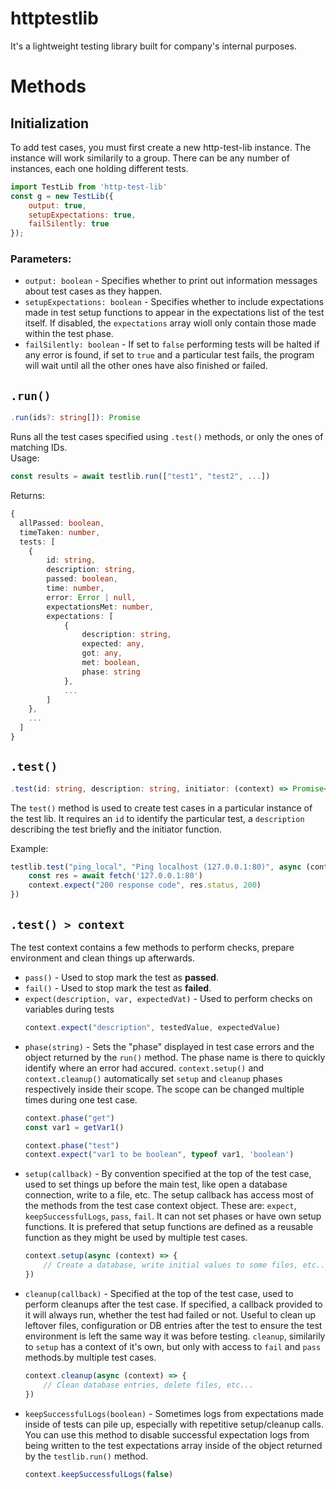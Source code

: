 # httptestlib
It's a lightweight testing library built for company's internal purposes.

# Methods

## Initialization
To add test cases, you must first create a new http-test-lib instance.
The instance will work similarily to a group. There can be any number of instances, each one holding different tests.
```js
import TestLib from 'http-test-lib'
const g = new TestLib({
    output: true,
    setupExpectations: true,
    failSilently: true
});
```
### Parameters:
- `output: boolean` - Specifies whether to print out information messages about test cases as they happen.
- `setupExpectations: boolean` - Specifies whether to include expectations made in test setup functions to appear in the expectations list of the test itself. If disabled, the `expectations` array wioll only contain those made within the test phase.
- `failSilently: boolean` - If set to `false` performing tests will be halted if any error is found, if set to `true` and a particular test fails, the program will wait until all the other ones have also finished or failed.

## `.run()`
```typescript
.run(ids?: string[]): Promise
```
Runs all the test cases specified using `.test()` methods, or only the ones of matching IDs.  
Usage:
```js
const results = await testlib.run(["test1", "test2", ...])
```
Returns:
```typescript
{
  allPassed: boolean,
  timeTaken: number,
  tests: [
    {
        id: string,
        description: string,
        passed: boolean,
        time: number,
        error: Error | null,
        expectationsMet: number,
        expectations: [
            {
                description: string,
                expected: any,
                got: any,
                met: boolean,
                phase: string
            },
            ...
        ]
    },
    ...
  ]
}
```

## `.test()`
```typescript
.test(id: string, description: string, initiator: (context) => Promise<any>): void
```
The `test()` method is used to create test cases in a particular instance of the test lib. It requires an `id` to identify the particular test, a `description` describing the test briefly and the initiator function.

Example:
```typescript
testlib.test("ping_local", "Ping localhost (127.0.0.1:80)", async (context) => {
    const res = await fetch('127.0.0.1:80')
    context.expect("200 response code", res.status, 200)
})
```
## `.test() > context`
The test context contains a few methods to perform checks, prepare environment and clean things up afterwards.
- `pass()` - Used to stop mark the test as **passed**.
- `fail()` - Used to stop mark the test as **failed**.
- `expect(description, var, expectedVat)` - Used to perform checks on variables during tests
   ```typescript
   context.expect("description", testedValue, expectedValue)
   ```
- `phase(string)` - Sets the "phase" displayed in test case errors and the object returned by the `run()` method. The phase name is there to quickly identify where an error had accured. `context.setup()` and `context.cleanup()` automatically set `setup` and `cleanup` phases respectively inside their scope. The scope can be changed multiple times during one test case.
   ```typescript
   context.phase("get")
   const var1 = getVar1()

   context.phase("test")
   context.expect("var1 to be boolean", typeof var1, 'boolean')
   ```
- `setup(callback)` - By convention specified at the top of the test case, used to set things up before the main test, like open a database connection, write to a file, etc. The setup callback has access most of the methods from the test case context object. These are: `expect`, `keepSuccessfulLogs`, `pass`, `fail`.
It can not set phases or have own setup functions.
It is prefered that setup functions are defined as a reusable function as they might be used by multiple test cases.
   ```typescript
   context.setup(async (context) => {
       // Create a database, write initial values to some files, etc...
   })
   ```
- `cleanup(callback)` - Specified at the top of the test case, used to perform cleanups after the test case. If specified, a callback provided to it will always run, whether the test had failed or not. Useful to clean up leftover files, configuration or DB entries after the test to ensure the test environment is left the same way it was before testing.
`cleanup`, similarily to `setup` has a context of it's own, but only with access to `fail` and `pass` methods.by multiple test cases.
   ```typescript
   context.cleanup(async (context) => {
       // Clean database entries, delete files, etc...
   })
   ```
- `keepSuccessfulLogs(boolean)` - Sometimes logs from expectations made inside of tests can pile up, especially with repetitive setup/cleanup calls. You can use this method to disable successful expectation logs from being written to the test expectations array inside of the object returned by the `testlib.run()` method.
   ```typescript
   context.keepSuccessfulLogs(false)
   ```







